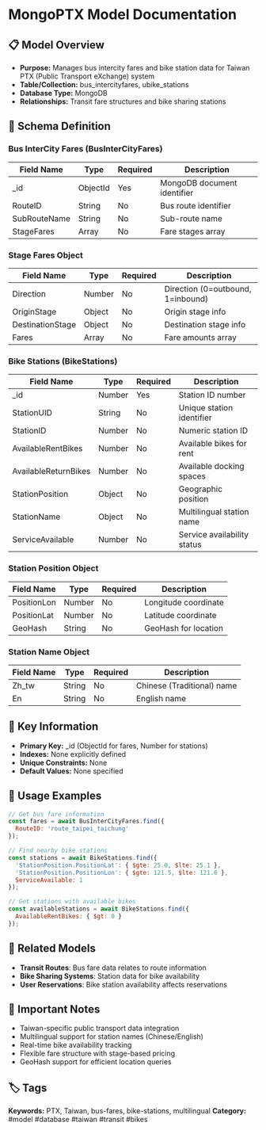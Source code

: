 # MongoPTX Model Documentation

## 📋 Model Overview
- **Purpose:** Manages bus intercity fares and bike station data for Taiwan PTX (Public Transport eXchange) system
- **Table/Collection:** bus_intercityfares, ubike_stations
- **Database Type:** MongoDB
- **Relationships:** Transit fare structures and bike sharing stations

## 🔧 Schema Definition

### Bus InterCity Fares (BusInterCityFares)
| **Field Name** | **Type** | **Required** | **Description** |
|----------------|----------|--------------|------------------|
| _id | ObjectId | Yes | MongoDB document identifier |
| RouteID | String | No | Bus route identifier |
| SubRouteName | String | No | Sub-route name |
| StageFares | Array | No | Fare stages array |

### Stage Fares Object
| **Field Name** | **Type** | **Required** | **Description** |
|----------------|----------|--------------|------------------|
| Direction | Number | No | Direction (0=outbound, 1=inbound) |
| OriginStage | Object | No | Origin stage info |
| DestinationStage | Object | No | Destination stage info |
| Fares | Array | No | Fare amounts array |

### Bike Stations (BikeStations)
| **Field Name** | **Type** | **Required** | **Description** |
|----------------|----------|--------------|------------------|
| _id | Number | Yes | Station ID number |
| StationUID | String | No | Unique station identifier |
| StationID | Number | No | Numeric station ID |
| AvailableRentBikes | Number | No | Available bikes for rent |
| AvailableReturnBikes | Number | No | Available docking spaces |
| StationPosition | Object | No | Geographic position |
| StationName | Object | No | Multilingual station name |
| ServiceAvailable | Number | No | Service availability status |

### Station Position Object
| **Field Name** | **Type** | **Required** | **Description** |
|----------------|----------|--------------|------------------|
| PositionLon | Number | No | Longitude coordinate |
| PositionLat | Number | No | Latitude coordinate |
| GeoHash | String | No | GeoHash for location |

### Station Name Object
| **Field Name** | **Type** | **Required** | **Description** |
|----------------|----------|--------------|------------------|
| Zh_tw | String | No | Chinese (Traditional) name |
| En | String | No | English name |

## 🔑 Key Information
- **Primary Key:** _id (ObjectId for fares, Number for stations)
- **Indexes:** None explicitly defined
- **Unique Constraints:** None
- **Default Values:** None specified

## 📝 Usage Examples
```javascript
// Get bus fare information
const fares = await BusInterCityFares.find({
  RouteID: 'route_taipei_taichung'
});

// Find nearby bike stations
const stations = await BikeStations.find({
  'StationPosition.PositionLat': { $gte: 25.0, $lte: 25.1 },
  'StationPosition.PositionLon': { $gte: 121.5, $lte: 121.6 },
  ServiceAvailable: 1
});

// Get stations with available bikes
const availableStations = await BikeStations.find({
  AvailableRentBikes: { $gt: 0 }
});
```

## 🔗 Related Models
- **Transit Routes**: Bus fare data relates to route information
- **Bike Sharing Systems**: Station data for bike availability
- **User Reservations**: Bike station availability affects reservations

## 📌 Important Notes
- Taiwan-specific public transport data integration
- Multilingual support for station names (Chinese/English)
- Real-time bike availability tracking
- Flexible fare structure with stage-based pricing
- GeoHash support for efficient location queries

## 🏷️ Tags
**Keywords:** PTX, Taiwan, bus-fares, bike-stations, multilingual
**Category:** #model #database #taiwan #transit #bikes